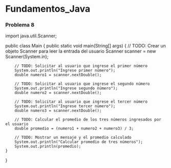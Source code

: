 # Fundamentos_Java







### Problema 8
import java.util.Scanner;

public class Main {
    public static void main(String[] args) {
        // TODO: Crear un objeto Scanner para leer la entrada del usuario
        Scanner scanner = new Scanner(System.in);

        // TODO: Solicitar al usuario que ingrese el primer número
        System.out.println("Ingrese primer número");
        double numero1 = scanner.nextDouble();
        
        // TODO: Solicitar al usuario que ingrese el segundo número
        System.out.println("Ingrese segundo número");
        double numero2 = scanner.nextDouble();

        // TODO: Solicitar al usuario que ingrese el tercer número
        System.out.println("Ingrese tercer número");
        double numero3 = scanner.nextDouble();

        // TODO: Calcular el promedio de los tres números ingresados por el usuario
        double promedio = (numero1 + numero2 + numero3) / 3;

        // TODO: Mostrar un mensaje y el promedio calculado
        System.out.println("Calcular promedio de tres números");
        System.out.println(promedio);
    }
}
